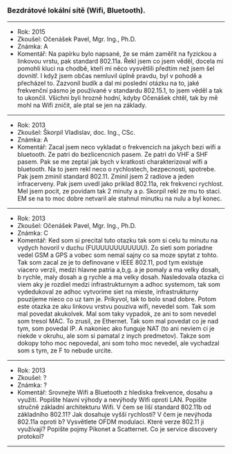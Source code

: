 ### Bezdrátové lokální sítě (Wifi, Bluetooth).

----------------------------------------

- Rok: 2015
- Zkoušel: Očenášek Pavel, Mgr. Ing., Ph.D.
- Známka: A
- Komentář: Na papírku bylo napsané, že se mám zaměřit na fyzickou a linkovou vrstu, pak standard 802.11a. Řekl jsem co jsem věděl, docela mi pomohli kluci na chodbě, kteří mi něco vysvětlili předtím než jsem šel dovnitř. I když jsem občas nemluvil úplně pravdu, byl v pohodě a přecházel to. Zazvonil budík a dal mi poslední otázku na to, jaké frekvenční pásmo je používané v standardu 802.15.1, to jsem věděl a tak to ukončil. Všichni byli hrozně hodní, kdyby Očenášek chtěl, tak by mě mohl na Wifi zničit, ale ptal se jen na základy.

----------------------------------------

- Rok: 2013
- Zkoušel: Škorpil Vladislav, doc. Ing., CSc.
- Známka: A
- Komentář: Zacal jsem neco vykladat o frekvencich na jakych bezi wifi a bluetooth. Ze patri do bezlicencnich pasem. Ze patri do VHF a SHF pasem. Pak se me zeptal jak bych v kratkosti charakterizoval wifi a bluetooth. Na to jsem rekl neco o rychlostech, bezpecnosti, spotrebe. Pak jsem zminil standard 802.11. Zminil jsem 2 radiove a jeden infracerveny. Pak jsem uvedl jako priklad 802.11a, rek frekvenci rychlost. Mel jsem pocit, ze povidam tak 2 minuty a p. Skorpil rekl ze mu to staci. EM se na to moc dobre netvaril ale stahnul minutku na nulu a byl konec.

----------------------------------------

- Rok: 2013
- Zkoušel: Očenášek Pavel, Mgr. Ing., Ph.D.
- Známka: C
- Komentář: Ked som si precital tuto otazku tak som si celu tu minutu na vydych hovoril v duchu (FUUUUUUUUUUUU). Zo sieti som poriadne vedel GSM a GPS a vobec som nemal sajny co sa moze spytat z tohto. Tak som zacal ze je to definovane v IEEE 802.11, pod tym existuje viacero verzii, medzi hlavne patria a,b,g. a je pomaly a ma velky dosah, b rychle, maly dosah a g rychle a ma velky dosah. Nasledovala otazka ci viem aky je rozdiel medzi infrastrukturnym a adhoc systemom, tak som vydedukoval ze adhoc vytvorime siet na mieste, infrastrukturny pouzijeme nieco co uz tam je. Prikyvol, tak to bolo snad dobre. Potom este otazka ze aku linkovu vrstvu pouziva wifi, nevedel som. Tak som mal povedat akukolvek. Mal som taky vypadok, ze ani to som nevedel som tresol MAC. To zrusil, ze Ethernet. Tak som mal povedat co je nad tym, som povedal IP. A nakoniec ako funguje NAT (to ani neviem ci je niekde v okruhu, ale som si pamatal z inych predmetov). Takze som dokopy toho moc nepovedal, ani som toho moc nevedel, ale vychadzal som s tym, ze F to nebude urcite.

----------------------------------------

- Rok: 2013
- Zkoušel: ?
- Známka: ?
- Komentář: Srovnejte Wifi a Bluetooth z hlediska frekvence, dosahu a využití. Popište hlavní výhody a nevýhody Wifi oproti LAN. Popište stručně základní architekturu Wifi. V čem se liší standard 802.11b od základního 802.11? Jak dosahuje vyšší rychlosti? V čem je nevýhoda 802.11a oproti b? Vysvětlete OFDM modulaci. Které verze 802.11 ji využívají? Popište pojmy Pikonet a Scatternet. Co je service discovery protokol?

----------------------------------------

<!-- - Rok: 2021
- Zkoušel: Očenášek Pavel, Mgr. Ing., Ph.D.
- Známka: C
- Komentář: Bezpepecnost bezdratových sietí. WEP, WPA, WPA2 enterprise, TKIP. -->

<!-- - Rok: 2021
- Zkoušel: Očenášek Pavel, Mgr. Ing., Ph.D.
- Známka: B
- Komentář: Řízení přístupu k síti (AAA, RADIUS, 802.1x, OTP) - postupně chtěl vysvětlit každý z těchto pojmů, stačily základy, do detailů moc nešel. U autentizace ho zajímalo, jakým způsobem může probíhat (znalostí, vlastnictvím, vlastností) a co je to dvoufaktrová autentizace. U RADIUSu a 802.1x jsem nakreslil na tabuli schéma architektury (propojení koncová stanice, síťový prvek v roli RADIUS klienta, RADIUS server) a popisoval, jak to funguje. Ptal se na autentizační mechanismy (EAP-MD5, LEAP, EAP-TSL,...), ale stačilo mu říct, že je to modulární a dá se z nich vybrat jeden. Taky se ptal, v čem je RADIUS server lepší než klasická databáze hesel (nevěděl jsem, správná odpověď byla, že jsou všechna hesla uložena na jednom místě). Na OTP se nakonec ani neptal. -->
